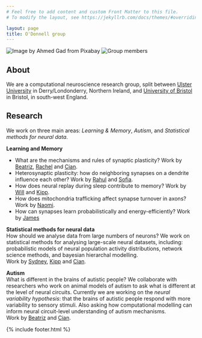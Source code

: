 ```yaml
---
# Feel free to add content and custom Front Matter to this file.
# To modify the layout, see https://jekyllrb.com/docs/themes/#overriding-theme-defaults

layout: page
title: O'Donnell group
---
```

![Image by Ahmed Gad from Pixabay](https://github.com/odonnellgroup/odonnellgroup.github.io/raw/master/docs/banner_small.png)
![Group members](https://github.com/odonnellgroup/odonnellgroup.github.io/raw/master/docs/everyone.jpg)

## About ##

We are a computational neuroscience research group, split between [Ulster University](http://www.ulster.ac.uk) in Derry/Londonderry, Northern Ireland, and [University of Bristol](http://www.bristol.ac.uk) in Bristol, in south-west England.

## Research ##
We work on three main areas: *Learning & Memory*, *Autism*, and *Statistical methods for neural data*.

**Learning and Memory**  
- What are the mechanisms and rules of synaptic plasticity? Work by [Beatriz](https://odonnellgroup.github.io/people/Beatriz_Mizusaki), [Rachel](https://odonnellgroup.github.io/people/Rachel_Humphries) and [Cian](https://odonnellgroup.github.io/people/Cian_Odonnell).  
- Heterosynaptic plasticity: how do neighboring synapses on a dendrite influence each other? Work by [Rahul](https://odonnellgroup.github.io/people/Rahul_Gupta) and [Sofia](https://odonnellgroup.github.io/people/Sofia_Raak).  
- How does neural replay during sleep contribute to memory? Work by [Will](https://odonnellgroup.github.io/people/Will_Carr) and [Kipp](https://odonnellgroup.github.io/people/Kipp_Freud).  
- How does mitochondria trafficking affect synapse turnover in axons? Work by [Naomi](https://odonnellgroup.github.io/people/Naomi_Berthaut).  
- How can synapses learn probabilistically and energy-efficiently? Work by [James](https://odonnellgroup.github.io/people/James_Malkin)


**Statistical methods for neural data**  
How should we analyse data from large numbers of neurons? We work on statistical methods for analysing large-scale neural datasets, including: probabilistic models of neural population activity distributions, network science methods, and bayesian hierarchal modelling.<br/>
Work by [Sydney](https://odonnellgroup.github.io/people/Sydney_Dimmock), [Kipp](https://odonnellgroup.github.io/people/Kipp_Freud) and [Cian](https://odonnellgroup.github.io/people/Cian_Odonnell).


**Autism**  
What is different in the brains of autistic people? We collaborate with researchers who work on animal models of autism to ask what is different at the level of neural circuits. Currently we are working on the *neural variability hypothesis*: that the brains of autistic people respond with more variability to sensory stimuli. Also asking how computational modelling can inform neural circuit-level understanding of autism mechanisms.<br/>
Work by [Beatriz](https://odonnellgroup.github.io/people/Beatriz_Mizusaki) and [Cian](https://odonnellgroup.github.io/people/Cian_Odonnell).

{% include footer.html %}
